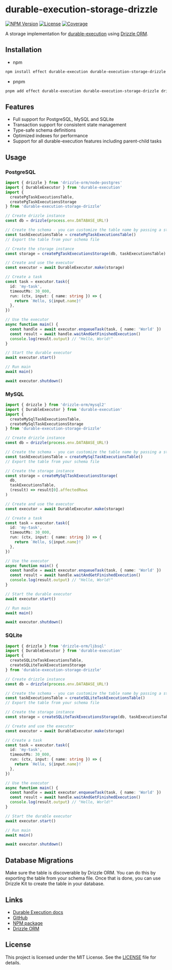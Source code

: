 # durable-execution-storage-drizzle

[![NPM Version](https://img.shields.io/npm/v/durable-execution-storage-drizzle)](https://www.npmjs.com/package/durable-execution-storage-drizzle)
[![License](https://img.shields.io/npm/l/durable-execution-storage-drizzle)](https://github.com/gpahal/durable-execution/blob/main/LICENSE)
[![Coverage](https://img.shields.io/codecov/c/github/gpahal/durable-execution/main?flag=durable-execution-storage-drizzle)](https://codecov.io/gh/gpahal/durable-execution?flag=durable-execution-storage-drizzle)

A storage implementation for [durable-execution](https://github.com/gpahal/durable-execution) using
[Drizzle ORM](https://orm.drizzle.team/).

## Installation

- npm

```bash
npm install effect durable-execution durable-execution-storage-drizzle drizzle-orm
```

- pnpm

```bash
pnpm add effect durable-execution durable-execution-storage-drizzle drizzle-orm
```

## Features

- Full support for PostgreSQL, MySQL and SQLite
- Transaction support for consistent state management
- Type-safe schema definitions
- Optimized indexes for performance
- Support for all durable-execution features including parent-child tasks

## Usage

### PostgreSQL

```ts
import { drizzle } from 'drizzle-orm/node-postgres'
import { DurableExecutor } from 'durable-execution'
import {
  createPgTaskExecutionsTable,
  createPgTaskExecutionsStorage
} from 'durable-execution-storage-drizzle'

// Create drizzle instance
const db = drizzle(process.env.DATABASE_URL!)

// Create the schema - you can customize the table name by passing a string to the function
const taskExecutionsTable = createPgTaskExecutionsTable()
// Export the table from your schema file

// Create the storage instance
const storage = createPgTaskExecutionsStorage(db, taskExecutionsTable)

// Create and use the executor
const executor = await DurableExecutor.make(storage)

// Create a task
const task = executor.task({
  id: 'my-task',
  timeoutMs: 30_000,
  run: (ctx, input: { name: string }) => {
    return `Hello, ${input.name}!`
  },
})

// Use the executor
async function main() {
  const handle = await executor.enqueueTask(task, { name: 'World' })
  const result = await handle.waitAndGetFinishedExecution()
  console.log(result.output) // "Hello, World!"
}

// Start the durable executor
await executor.start()

// Run main
await main()

await executor.shutdown()
```

### MySQL

```ts
import { drizzle } from 'drizzle-orm/mysql2'
import { DurableExecutor } from 'durable-execution'
import {
  createMySqlTaskExecutionsTable,
  createMySqlTaskExecutionsStorage
} from 'durable-execution-storage-drizzle'

// Create drizzle instance
const db = drizzle(process.env.DATABASE_URL!)

// Create the schema - you can customize the table name by passing a string to the function
const taskExecutionsTable = createMySqlTaskExecutionsTable()
// Export the table from your schema file

// Create the storage instance
const storage = createMySqlTaskExecutionsStorage(
  db,
  taskExecutionsTable,
  (result) => result[0].affectedRows
)

// Create and use the executor
const executor = await DurableExecutor.make(storage)

// Create a task
const task = executor.task({
  id: 'my-task',
  timeoutMs: 30_000,
  run: (ctx, input: { name: string }) => {
    return `Hello, ${input.name}!`
  },
})

// Use the executor
async function main() {
  const handle = await executor.enqueueTask(task, { name: 'World' })
  const result = await handle.waitAndGetFinishedExecution()
  console.log(result.output) // "Hello, World!"
}

// Start the durable executor
await executor.start()

// Run main
await main()

await executor.shutdown()
```

### SQLite

```ts
import { drizzle } from 'drizzle-orm/libsql'
import { DurableExecutor } from 'durable-execution'
import {
  createSQLiteTaskExecutionsTable,
  createSQLiteTaskExecutionsStorage
} from 'durable-execution-storage-drizzle'

// Create drizzle instance
const db = drizzle(process.env.DATABASE_URL!)

// Create the schema - you can customize the table name by passing a string to the function
const taskExecutionsTable = createSQLiteTaskExecutionsTable()
// Export the table from your schema file

// Create the storage instance
const storage = createSQLiteTaskExecutionsStorage(db, taskExecutionsTable)

// Create and use the executor
const executor = await DurableExecutor.make(storage)

// Create a task
const task = executor.task({
  id: 'my-task',
  timeoutMs: 30_000,
  run: (ctx, input: { name: string }) => {
    return `Hello, ${input.name}!`
  },
})

// Use the executor
async function main() {
  const handle = await executor.enqueueTask(task, { name: 'World' })
  const result = await handle.waitAndGetFinishedExecution()
  console.log(result.output) // "Hello, World!"
}

// Start the durable executor
await executor.start()

// Run main
await main()

await executor.shutdown()
```

## Database Migrations

Make sure the table is discoverable by Drizzle ORM. You can do this by exporting the table from
your schema file. Once that is done, you can use Drizzle Kit to create the table in your database.

## Links

- [Durable Execution docs](https://gpahal.github.io/durable-execution)
- [GitHub](https://github.com/gpahal/durable-execution)
- [NPM package](https://www.npmjs.com/package/durable-execution-storage-drizzle)
- [Drizzle ORM](https://orm.drizzle.team/)

## License

This project is licensed under the MIT License. See the
[LICENSE](https://github.com/gpahal/durable-execution/blob/main/LICENSE) file for details.
